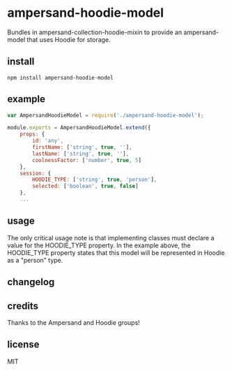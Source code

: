 # ampersand-hoodie-model

Bundles in ampersand-collection-hoodie-mixin to provide an ampersand-model that uses Hoodie for storage.

## install
```
npm install ampersand-hoodie-model
```

## example

```javascript
var AmpersandHoodieModel = require('./ampersand-hoodie-model');

module.exports = AmpersandHoodieModel.extend({
    props: {
        id: 'any',
        firstName: ['string', true, ''],
        lastName: ['string', true, ''],
        coolnessFactor: ['number', true, 5]
    },
    session: {
        HOODIE_TYPE: ['string', true, 'person'],
        selected: ['boolean', true, false]
    },
    ...
```    
## usage

The only critical usage note is that implementing classes must declare a value for the HOODIE_TYPE property.
In the example above, the HOODIE_TYPE property states that this model will be represented in Hoodie as a "person" type.

## changelog


## credits

Thanks to the Ampersand and Hoodie groups!

## license

MIT

